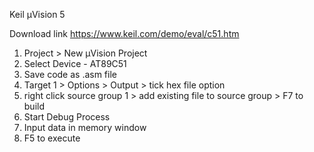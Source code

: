 ﻿Keil μVision 5 

Download link
https://www.keil.com/demo/eval/c51.htm

1. Project > New μVision Project
2. Select Device - AT89C51
3. Save code as .asm file
4. Target 1 > Options > Output > tick hex file option
5. right click source group 1 > add existing file to source group > F7 to build
6. Start Debug Process
7. Input data in memory window
8. F5 to execute
